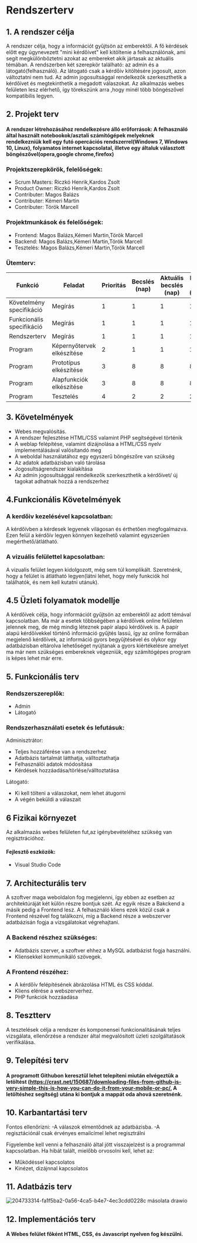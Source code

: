 # Rendszerterv

## 1. A rendszer célja

A rendszer célja, hogy a információt gyűjtsön az emberektől. A fő kérdések előtt egy úgynevezett "mini kérdőívet" kell kitöltenie a felhasználónak, ami segít megkülönböztetni azokat az embereket akik jártasak az aktuális témában. A rendszerben két szerepkör található: az admin és a látogató(felhasználó). Az látogató csak a kérdőív kitöltésére jogosult, azon változtatni nem tud. Az admin jogosultsággal rendelkezők szerkeszthetik a kérdőívet és megtekinthetik a megadott válaszokat. Az alkalmazás webes felületen lesz elérhető, így törekszünk arra ,hogy minél több böngészővel kompatibilis legyen.<br>

## 2. Projekt terv
#### A rendszer létrehozásához rendelkezésre álló erőforrások: A felhasználó által használt notebookok/asztali számítógépek melyeknek rendelkezniük kell egy futó opercációs rendszerrel(Windows 7, Windows 10, Linux), folyamatos internet kapcsolatal, illetve egy általuk választott böngészővel(opera,google chrome,firefox) 
### Projektszerepkörök, felelőségek:
- Scrum Masters: Riczkó Henrik,Kardos Zsolt
- Product Owner: Riczkó Henrik,Kardos Zsolt
- Contributer: Magos Balázs
- Contributer: Kémeri Martin
- Contributer: Török Marcell

###  Projektmunkások és felelőségek:
- Frontend: Magos Balázs,Kémeri Martin,Török Marcell
- Backend: Magos Balázs,Kémeri Martin,Török Marcell
- Tesztelés: Magos Balázs,Kémeri Martin,Török Marcell

###  Ütemterv:

|Funkció                  | Feladat                                | Prioritás | Becslés (nap) | Aktuális becslés (nap) | Eltelt idő (nap) | Becsült idő (nap) |
|-------------------------|----------------------------------------|-----------|---------------|------------------------|------------------|---------------------|
|Követelmény specifikáció |Megírás                                 |         1 |             1 |                      1 |                1 |                   1 |            
|Funkcionális specifikáció|Megírás                                 |         1 |             1 |                      1 |                1 |                   1 |
|Rendszerterv             |Megírás                                 |         1 |             1 |                      1 |                1 |                   1 |
|Program                  |Képernyőtervek elkészítése              |         2 |             1 |                      1 |                1 |                   1 |
|Program                  |Prototípus elkészítése                  |         3 |             8 |                      8 |                8 |                   8 |
|Program                  |Alapfunkciók elkészítése                |         3 |             8 |                      8 |                8 |                   8 |
|Program                  |Tesztelés                               |         4 |             2 |                      2 |                2 |                   2 |


## 3. Követelmények

- Webes megvalósítás.
- A rendszer fejlesztése HTML/CSS valamint PHP segítségével történik<br>
- A weblap felépítése, valamint dizájnolása a HTML/CSS nyelv implementálásával valósítandó meg<br>
- A weboldal használatához egy egyszerű böngészőre van szükség<br>
- Az adatok adatbázisban való tárolása<br>
- Jogosultságrendszer kialakítása<br>
- Az admin jogosultsággal rendelkezők szerkeszthetik a kérdőívet/ új tagokat adhatnak hozzá a rendszerhez<br>

## 4.Funkcionális Követelmények

### A kerdőiv kezelésével kapcsolatban:
A kérdőívben a kérdesek legyenek világosan és érthetően megfogalmazva.
Ezen felül a kérdőív legyen könnyen kezelhető valamint egyszerűen megérthető/átlátható.
### A vizuális felülettel kapcsolatban:
A vizualis felület legyen kidolgozott, még sem túl komplikált.
Szeretnénk, hogy a felület is átlátható legyen(látni lehet, hogy mely funkciók hol találhatók, és nem kell kutatni utánuk).

## 4.5 Üzleti folyamatok modellje
A kérdőívek célja, hogy információt gyűjtsön az emberektől az adott témával kapcsolatban. Ma már a esetek többségében a kérdőívek online felületen jelennek meg, de még mindig léteznek papír alapú kérdőívek is. A papír alapú kérdőívekkel történő információ gyűjtés lassú, így az online formában megjelenő kérdőívek, az információ gyors begyűjtésével és olykor egy adatbázisban eltárolva lehetőséget nyújtanak a gyors kiértékelésre amelyet ma már nem szükséges embereknek végezniük, egy számítógépes program is képes lehet már erre.

## 5. Funkcionális terv

### Rendszerszereplők:<br>
- Admin<br>
- Látogató<br>

### Rendszerhasználati esetek és lefutásuk:<br>

Adminisztrátor:<br>

- Teljes hozzáférése van a rendszerhez<br>
- Adatbázis tartalmát látthatja, válltoztathatja<br>
- Felhasználói adatok módosítása<br>
- Kérdések hozzáadása/törlése/válltoztatása<br>

Látogató:<br>

- Ki kell tölteni a válaszokat, nem lehet átugorni<br>
- A végén beküldi a válaszait<br>


## 6 Fizikai környezet

Az alkalmazás webes felületen fut,az igénybevételéhez szükség van regisztrációhoz.

#### Fejlesztő eszközök:
- Visual Studio Code

## 7. Architecturális terv

A szoftver maga weboldalon fog megjelenni, így ebben az esetben az architektúráját két külön részre bontjuk szét. Az egyik része a Bakckend a másik pedig a Frontend lesz. A felhasználó kliens ezek közül csak a Frontend részével fog találkozni, míg a Backend része a webszerver adatbázisán fogja a vizsgálatokat végrehajtani.

### A Backend részhez szükséges:
- Adatbázis szerver, a szoftver ehhez a MySQL adatbázist fogja használni.
- Kliensekkel kommunikáló szövegek.
### A Frontend részéhez:
- A kérdőív felépítésének ábrázolása HTML és CSS kóddal.
- Kliens elérése a webszerverhez.
- PHP funkciók hozzáadása

## 8. Tesztterv

A tesztelések célja a rendszer és komponensei funkcionalitásának teljes vizsgálata,
ellenőrzése a rendszer által megvalósított üzleti szolgáltatások verifikálása.

## 9. Telepítési terv
#### A programott Githubon keresztül lehet telepíteni miután elvégeztük a letöltést (https://crast.net/150687/downloading-files-from-github-is-very-simple-this-is-how-you-can-do-it-from-your-mobile-or-pc/, A letöltéshez segítség) utána ki bontjuk a mappát oda ahová szeretnénk.

## 10. Karbantartási terv

Fontos ellenőrizni:
-A válaszok elmentődnek az adatbázisba.
-A regisztációnál csak érvényes emailcímel lehet regisztrálni

Figyelembe kell venni a felhasználó által jött visszajelzést is a programmal kapcsolatban.
Ha hibát talált, mielőbb orvosolni kell, lehet az:
*	Működéssel kapcsolatos
*	Kinézet, dizájnnal kapcsolatos

## 11. Adatbázis terv

![204733314-fa1f5ba2-0a56-4ca5-b4e7-4ec3cdd0228c másolata drawio](https://user-images.githubusercontent.com/113610878/229859751-8e38e588-cc60-4c78-a600-3effc227d66c.png)


## 12. Implementációs terv

#### A Webes felület főként HTML, CSS, és Javascript nyelven fog készülni.



